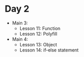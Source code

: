 # Day 2

- Main 3:
    - Lesson 11: Function
    - Lesson 12: Polyfill
- Main 4:
    - Lesson 13: Object
    - Lesson 14: if-else statement


